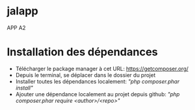 # jalapp
APP A2

# Installation des dépendances

- Télécharger le package manager à cet URL: https://getcomposer.org/
- Depuis le terminal, se déplacer dans le dossier du projet
- Installer toutes les dépendances localement: <i>"php composer.phar install"</i>
- Ajouter une dépendance localement au projet depuis github: <i>"php composer.phar require \<author\>/\<repo\>"</i>
